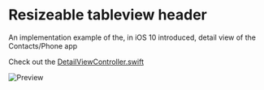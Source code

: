 # Resizeable tableview header

An implementation example of the, in iOS 10 introduced, detail view of the Contacts/Phone app 

Check out the [DetailViewController.swift](https://github.com/lukaswuerzburger/resizeable-tableview-header/blob/master/tableview-header/DetailViewController.swift)

![Preview](https://media.giphy.com/media/YuaQZXyf2akfu/giphy.gif)

